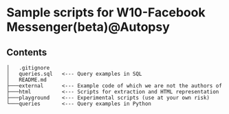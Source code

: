 # Sample scripts for W10-Facebook Messenger(beta)@Autopsy

## Contents

```
│   .gitignore
│   queries.sql   <--- Query examples in SQL
│   README.md
├───external      <--- Example code of which we are not the authors of
├───html          <--- Scripts for extraction and HTML representation
├───playground    <--- Experimental scripts (use at your own risk)
└───queries       <--- Query examples in Python
```